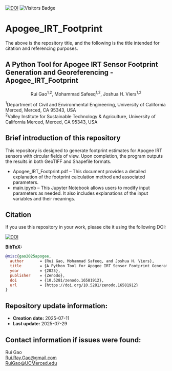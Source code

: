 [![DOI](https://zenodo.org/badge/1018733015.svg)](https://doi.org/10.5281/zenodo.15871683)
![Visitors Badge](https://visitor-badge.laobi.icu/badge?page_id=RuiGao9.IRT-FP)

# Apogee_IRT_Footprint
The above is the repository title, and the following is the title intended for citation and referencing purposes.
## A Python Tool for Apogee IRT Sensor Footprint Generation and Georeferencing - Apogee_IRT_Footprint
<p align="center">Rui Gao<sup>1,2</sup>, Mohammad Safeeq<sup>1,2</sup>, Joshua H. Viers<sup>1,2</sup></p>
<sup>1</sup>Department of Civil and Environmental Engineering, University of California Merced, Merced, CA 95343, USA<br>
<sup>2</sup>Valley Institute for Sustainable Technology & Agriculture, University of California Merced, Merced, CA 95343, USA<br>

## Brief introduction of this repository
This repository is designed to generate footprint estimates for Apogee IRT sensors with circular fields of view. Upon completion, the program outputs the results in both GeoTIFF and Shapefile formats.
- Apogee_IRT_Footprint.pdf – This document provides a detailed explanation of the footprint calculation method and associated parameters.
- main.ipynb – This Jupyter Notebook allows users to modify input parameters as needed. It also includes explanations of the input variables and their meanings.

## Citation
If you use this repository in your work, please cite it using the following DOI:

[![DOI](https://zenodo.org/badge/DOI/10.5281/zenodo.16581912.svg)](https://doi.org/10.5281/zenodo.16581912)

**BibTeX:**
```bibtex
@misc{gao2025apogee,
  author       = {Rui Gao, Mohammad Safeeq, and Joshua H. Viers},
  title        = {A Python Tool for Apogee IRT Sensor Footprint Generation and Georeferencing – Apogee_IRT_Footprint},
  year         = {2025},
  publisher    = {Zenodo},
  doi          = {10.5281/zenodo.16581912},
  url          = {https://doi.org/10.5281/zenodo.16581912}
}
```
## Repository update information:
- **Creation date:** 2025-07-11
- **Last update:** 2025-07-29

## Contact information if issues were found:
Rui Gao<br>
Rui.Ray.Gao@gmail.com<br>
RuiGao@UCMerced.edu
